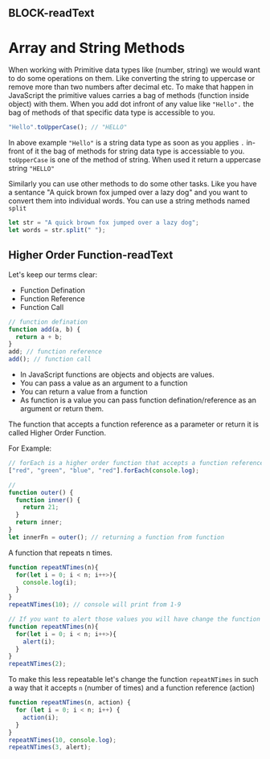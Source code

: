## BLOCK-readText

# Array and String Methods

When working with Primitive data types like (number, string) we would want to do some operations on them. Like converting the string to uppercase or remove more than two numbers after decimal etc. To make that happen in JavaScript the primitive values carries a bag of methods (function inside object) with them. When you add dot infront of any value like `"Hello".` the bag of methods of that specific data type is accessible to you.

```js
"Hello".toUpperCase(); // "HELLO"
```

In above example `"Hello"` is a string data type as soon as you applies `.` in-front of it the bag of methods for string data type is accessiable to you. `toUpperCase` is one of the method of string. When used it return a uppercase string `"HELLO"`

Similarly you can use other methods to do some other tasks. Like you have a sentance "A quick brown fox jumped over a lazy dog" and you want to convert them into individual words. You can use a string methods named `split`

```js
let str = "A quick brown fox jumped over a lazy dog";
let words = str.split(" ");
```

## Higher Order Function-readText

Let's keep our terms clear:

- Function Defination
- Function Reference
- Function Call

```js
// function defination
function add(a, b) {
  return a + b;
}
add; // function reference
add(); // function call
```

- In JavaScript functions are objects and objects are values.
- You can pass a value as an argument to a function
- You can return a value from a function
- As function is a value you can pass function defination/reference as an argument or return them.

The function that accepts a function reference as a parameter or return it is called Higher Order Function.

For Example:

```js
// forEach is a higher order function that accepts a function reference (console.log)
["red", "green", "blue", "red"].forEach(console.log);

//
function outer() {
  function inner() {
    return 21;
  }
  return inner;
}
let innerFn = outer(); // returning a function from function
```

A function that repeats n times.

```js
function repeatNTimes(n){
  for(let i = 0; i < n; i++>){
    console.log(i);
  }
}
repeatNTimes(10); // console will print from 1-9

// If you want to alert those values you will have change the function like this
function repeatNTimes(n){
  for(let i = 0; i < n; i++>){
    alert(i);
  }
}
repeatNTimes(2);


```

To make this less repeatable let's change the function `repeatNTimes` in such a way that it accepts `n` (number of times) and a function reference (action)

```js
function repeatNTimes(n, action) {
  for (let i = 0; i < n; i++) {
    action(i);
  }
}
repeatNTimes(10, console.log);
repeatNTimes(3, alert);
```
